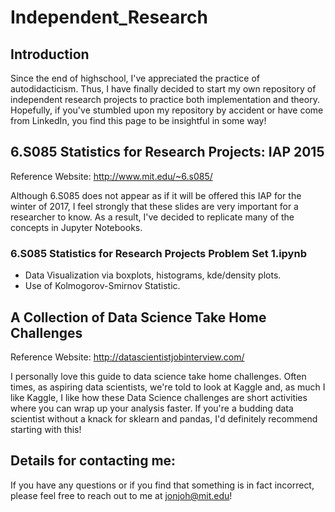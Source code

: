 # Independent_Research

## Introduction
Since the end of highschool, I've appreciated the practice of autodidacticism. Thus, I have finally decided to start my own repository of independent research projects to practice both implementation and theory. Hopefully, if you've stumbled upon my repository by accident or have come from LinkedIn, you find this page to be insightful in some way!

## 6.S085 Statistics for Research Projects: IAP 2015
Reference Website: http://www.mit.edu/~6.s085/

Although 6.S085 does not appear as if it will be offered this IAP for the winter of 2017, I feel strongly that these slides are very important for a researcher to know. As a result, I've decided to replicate many of the concepts in Jupyter Notebooks.

### 6.S085 Statistics for Research Projects Problem Set 1.ipynb
* Data Visualization via boxplots, histograms, kde/density plots.
* Use of Kolmogorov-Smirnov Statistic.


## A Collection of Data Science Take Home Challenges
Reference Website: http://datascientistjobinterview.com/

I personally love this guide to data science take home challenges. Often times, as aspiring data scientists, we're told to look at Kaggle and, as much I like Kaggle, I like how these Data Science challenges are short activities where you can wrap up your analysis faster. If you're a budding data scientist without a knack for sklearn and pandas, I'd definitely recommend starting with this!

## Details for contacting me:
If you have any questions or if you find that something is in fact incorrect, please feel free to reach out to me at jonjoh@mit.edu!
